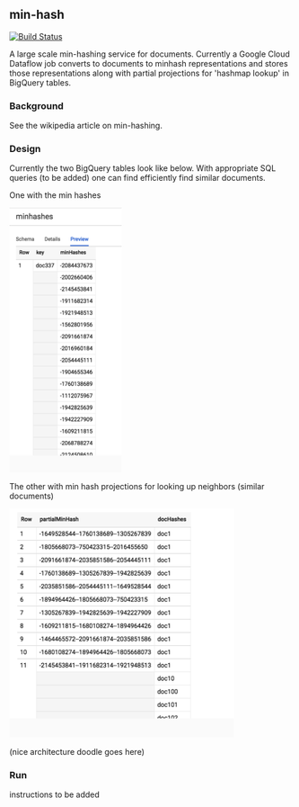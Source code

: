 min-hash
----

[![Build Status](https://travis-ci.org/4d55397500/dataflow-minhash.svg?branch=master)](https://travis-ci.org/4d55397500/minhash-service)

A large scale min-hashing service for documents. Currently a Google Cloud Dataflow job converts to documents to minhash representations and stores those representations along with partial projections for 'hashmap lookup' in BigQuery tables.

### Background
See the wikipedia article on min-hashing.

### Design

Currently the two BigQuery tables look like below. With appropriate SQL queries (to be added) one can find efficiently find similar documents.


One with the min hashes

<img src="./minhashes.png" width="200">


The other with min hash projections for looking up neighbors (similar documents)

<img src="./partialhashes.png" width="400">

(nice architecture doodle goes here)

### Run

instructions to be added







